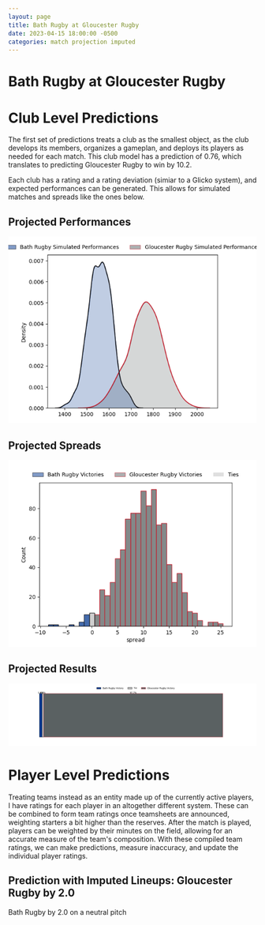 ```yaml
---  
layout: page  
title: Bath Rugby at Gloucester Rugby  
date: 2023-04-15 18:00:00 -0500  
categories: match projection imputed  
---
```

# Bath Rugby at Gloucester Rugby

# Club Level Predictions


The first set of predictions treats a club as the smallest object, as the club develops its members, organizes a gameplan, and deploys its players as needed for each match. This club model has a prediction of 0.76, which translates to predicting Gloucester Rugby to win by 10.2.

Each club has a rating and a rating deviation (simiar to a Glicko system), and expected performances can be generated. This allows for simulated matches and spreads like the ones below.
## Projected Performances


![Projected Performances](plots/performances_2023-04-15-GloucesterRugby-BathRugby.png)
## Projected Spreads


![Projected Spreads](plots/spreads_2023-04-15-GloucesterRugby-BathRugby.png)
## Projected Results


![Projected Results](plots/resultbar_2023-04-15-GloucesterRugby-BathRugby.png)
# Player Level Predictions


Treating teams instead as an entity made up of the currently active players, I have ratings for each player in an altogether different system. These can be combined to form team ratings once teamsheets are announced, weighting starters a bit higher than the reserves. After the match is played, players can be weighted by their minutes on the field, allowing for an accurate measure of the team's composition. With these compiled team ratings, we can make predictions, measure inaccuracy, and update the individual player ratings.
## Prediction with Imputed Lineups: Gloucester Rugby by 2.0


Bath Rugby by 2.0 on a neutral pitch


